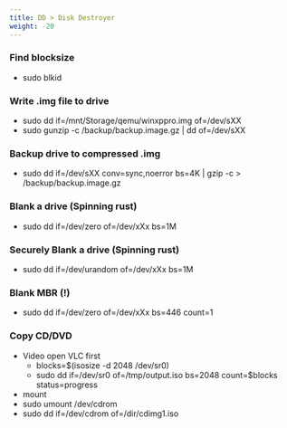 ```yaml
---
title: DD > Disk Destroyer
weight: -20
---
```


### Find blocksize
- sudo blkid

### Write .img file to drive
- sudo dd if=/mnt/Storage/qemu/winxppro.img of=/dev/sXX
- sudo gunzip -c /backup/backup.image.gz | dd of=/dev/sXX

### Backup drive to compressed .img
- sudo dd if=/dev/sXX conv=sync,noerror bs=4K | gzip -c > /backup/backup.image.gz

### Blank a drive (Spinning rust)
- sudo dd if=/dev/zero of=/dev/xXx bs=1M

### Securely Blank a drive (Spinning rust)
- sudo dd if=/dev/urandom of=/dev/xXx bs=1M

### Blank MBR (!)
- sudo dd if=/dev/zero of=/dev/xXx bs=446 count=1

### Copy CD/DVD
- Video open VLC first
    - blocks=$(isosize -d 2048 /dev/sr0)
    - sudo dd if=/dev/sr0 of=/tmp/output.iso bs=2048 count=$blocks status=progress
- mount
- sudo umount /dev/cdrom
- sudo dd if=/dev/cdrom of=/dir/cdimg1.iso
